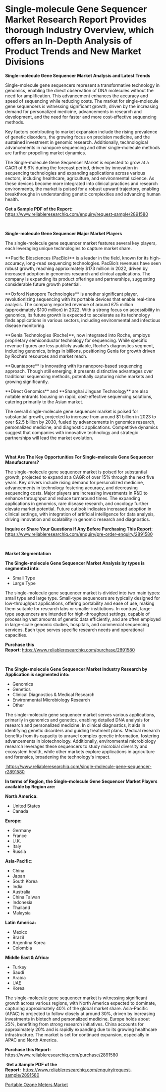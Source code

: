 <p><h1>Single-molecule Gene Sequencer Market Research Report Provides thorough Industry Overview, which offers an In-Depth Analysis of Product Trends and New Market Divisions</h1></p><p><strong>Single-molecule Gene Sequencer Market Analysis and Latest Trends</strong></p>
<p><p>Single-molecule gene sequencers represent a transformative technology in genomics, enabling the direct observation of DNA molecules without the need for amplification. This advancement enhances the accuracy and speed of sequencing while reducing costs. The market for single-molecule gene sequencers is witnessing significant growth, driven by the increasing demand for personalized medicine, advancements in research and development, and the need for faster and more cost-effective sequencing methods. </p><p>Key factors contributing to market expansion include the rising prevalence of genetic disorders, the growing focus on precision medicine, and the sustained investment in genomic research. Additionally, technological advancements in nanopore sequencing and other single-molecule methods are further propelling market dynamics. </p><p>The Single-molecule Gene Sequencer Market is expected to grow at a CAGR of 6.6% during the forecast period, driven by innovation in sequencing technologies and expanding applications across various sectors, including healthcare, agriculture, and environmental science. As these devices become more integrated into clinical practices and research environments, the market is poised for a robust upward trajectory, enabling breakthroughs in understanding genetic complexities and advancing human health.</p></p>
<p><strong>Get a Sample PDF of the Report:&nbsp;</strong> <a href="https://www.reliableresearchiq.com/enquiry/request-sample/2891580?utm_campaign=3058&utm_medium=2&utm_source=Github&utm_content=ia&utm_term=14032025&utm_id=single-molecule-gene-sequencer">https://www.reliableresearchiq.com/enquiry/request-sample/2891580</a></p>
<p>&nbsp;</p>
<p><strong>Single-molecule Gene Sequencer Major Market Players</strong></p>
<p><p>The single-molecule gene sequencer market features several key players, each leveraging unique technologies to capture market share. </p><p>**Pacific Biosciences (PacBio)** is a leader in the field, known for its high-accuracy, long-read sequencing technologies. PacBio’s revenues have seen robust growth, reaching approximately $173 million in 2022, driven by increased adoption in genomics research and clinical applications. The company is expanding its product offerings and partnerships, suggesting considerable future growth potential.</p><p>**Oxford Nanopore Technologies** is another significant player, revolutionizing sequencing with its portable devices that enable real-time analysis. The company reported revenue of around £75 million (approximately $100 million) in 2022. With a strong focus on accessibility in genomics, its future growth is expected to accelerate as its technology finds applications in various sectors, including environmental and infectious disease monitoring.</p><p>**Genia Technologies (Roche)**, now integrated into Roche, employs proprietary semiconductor technology for sequencing. While specific revenue figures are less publicly available, Roche’s diagnostics segment, including genomics, brings in billions, positioning Genia for growth driven by Roche’s resources and market reach.</p><p>**Quantapore** is innovating with its nanopore-based sequencing approach. Though still emerging, it presents distinctive advantages over traditional sequencing methods, potentially capturing niche markets and growing significantly.</p><p>**Direct Genomics** and **Shanghai Jinguan Technology** are also notable entrants focusing on rapid, cost-effective sequencing solutions, catering primarily to the Asian market.</p><p>The overall single-molecule gene sequencer market is poised for substantial growth, projected to increase from around $1 billion in 2023 to over $2.5 billion by 2030, fueled by advancements in genomics research, personalized medicine, and diagnostic applications. Competitive dynamics suggest that companies with innovative technology and strategic partnerships will lead the market evolution.</p></p>
<p>&nbsp;</p>
<p><strong>What Are The Key Opportunities For Single-molecule Gene Sequencer Manufacturers?</strong></p>
<p><p>The single-molecule gene sequencer market is poised for substantial growth, projected to expand at a CAGR of over 15% through the next five years. Key drivers include rising demand for personalized medicine, advancements in technology fostering accuracy, and decreasing sequencing costs. Major players are increasing investments in R&D to enhance throughput and reduce turnaround times. The expanding applications in genomics, rare disease research, and oncology further elevate market potential. Future outlook indicates increased adoption in clinical settings, with integration of artificial intelligence for data analysis, driving innovation and scalability in genomic research and diagnostics.</p></p>
<p><strong>Inquire or Share Your Questions If Any Before Purchasing This Report:</strong> <a href="https://www.reliableresearchiq.com/enquiry/pre-order-enquiry/2891580?utm_campaign=3058&utm_medium=2&utm_source=Github&utm_content=ia&utm_term=14032025&utm_id=single-molecule-gene-sequencer">https://www.reliableresearchiq.com/enquiry/pre-order-enquiry/2891580</a></p>
<p>&nbsp;</p>
<p><strong>Market Segmentation</strong></p>
<p><strong>The Single-molecule Gene Sequencer Market Analysis by types is segmented into:</strong></p>
<p><ul><li>Small Type</li><li>Large Type</li></ul></p>
<p><p>The single-molecule gene sequencer market is divided into two main types: small type and large type. Small-type sequencers are typically designed for low-throughput applications, offering portability and ease of use, making them suitable for research labs or smaller institutions. In contrast, large-type sequencers are intended for high-throughput settings, capable of processing vast amounts of genetic data efficiently, and are often employed in large-scale genomic studies, hospitals, and commercial sequencing services. Each type serves specific research needs and operational capacities.</p></p>
<p><strong>Purchase this Report:&nbsp;</strong><a href="https://www.reliableresearchiq.com/purchase/2891580?utm_campaign=3058&utm_medium=2&utm_source=Github&utm_content=ia&utm_term=14032025&utm_id=single-molecule-gene-sequencer">https://www.reliableresearchiq.com/purchase/2891580</a></p>
<p>&nbsp;</p>
<p><strong>The Single-molecule Gene Sequencer Market Industry Research by Application is segmented into:</strong></p>
<p><ul><li>Genomics</li><li>Genetics</li><li>Clinical Diagnostics & Medical Research</li><li>Environmental Microbiology Research</li><li>Other</li></ul></p>
<p><p>The single-molecule gene sequencer market serves various applications, primarily in genomics and genetics, enabling detailed DNA analysis for research and personalized medicine. In clinical diagnostics, it aids in identifying genetic disorders and guiding treatment plans. Medical research benefits from its capacity to unravel complex genetic information, fostering advancements in biotechnology. Additionally, environmental microbiology research leverages these sequencers to study microbial diversity and ecosystem health, while other markets explore applications in agriculture and forensics, broadening the technology's impact.</p></p>
<p><a href="https://www.reliableresearchiq.com/single-molecule-gene-sequencer-r2891580?utm_campaign=3058&utm_medium=2&utm_source=Github&utm_content=ia&utm_term=14032025&utm_id=single-molecule-gene-sequencer">&nbsp;https://www.reliableresearchiq.com/single-molecule-gene-sequencer-r2891580</a></p>
<p><strong>In terms of Region, the Single-molecule Gene Sequencer Market Players available by Region are:</strong></p>
<p>
    <p> <strong> North America: </strong>
        <ul>
            <li>United States</li>
            <li>Canada</li>
        </ul>
        </p> 
    <p> <strong> Europe: </strong>
        <ul>
            <li>Germany</li>
            <li>France</li>
            <li>U.K.</li>
            <li>Italy</li>
            <li>Russia</li>
        </ul>
        </p> 
    <p> <strong> Asia-Pacific: </strong>
        <ul>
            <li>China</li>
            <li>Japan</li>
            <li>South Korea</li>
            <li>India</li>
            <li>Australia</li>
            <li>China Taiwan</li>
            <li>Indonesia</li>
            <li>Thailand</li>
            <li>Malaysia</li>
        </ul>
        </p> 
    <p> <strong> Latin America: </strong>
        <ul>
            <li>Mexico</li>
            <li>Brazil</li>
            <li>Argentina Korea</li>
            <li>Colombia</li>
        </ul>
        </p> 
    <p> <strong> Middle East & Africa: </strong>
        <ul>
            <li>Turkey</li>
            <li>Saudi</li>
            <li>Arabia</li>
            <li>UAE</li>
            <li>Korea</li>
        </ul>
    </p>
    </p>
<p><p>The single-molecule gene sequencer market is witnessing significant growth across various regions, with North America expected to dominate, capturing approximately 40% of the global market share. Asia-Pacific (APAC) is projected to follow closely at around 30%, driven by increasing investments in biotech and personalized medicine. Europe holds about 25%, benefiting from strong research initiatives. China accounts for approximately 20% and is rapidly expanding due to its growing healthcare infrastructure. The market is set for continued expansion, especially in APAC and North America.</p></p>
<p><strong>Purchase this Report: </strong><a href="https://www.reliableresearchiq.com/purchase/2891580?utm_campaign=3058&utm_medium=2&utm_source=Github&utm_content=ia&utm_term=14032025&utm_id=single-molecule-gene-sequencer">https://www.reliableresearchiq.com/purchase/2891580</a></p>
<p>&nbsp;<strong>Get a Sample PDF of the Report:&nbsp;&nbsp;</strong><a href="https://www.reliableresearchiq.com/enquiry/request-sample/2891580?utm_campaign=3058&utm_medium=2&utm_source=Github&utm_content=ia&utm_term=14032025&utm_id=single-molecule-gene-sequencer">https://www.reliableresearchiq.com/enquiry/request-sample/2891580</a></p>
<p><strong></strong></p>
<p><p><a href="https://github.com/beroxiluwaya/Market-Research-Report-List-1/blob/main/portable-ozone-meters-market.md?utm_campaign=3058&utm_medium=2&utm_source=Github&utm_content=ia&utm_term=14032025&utm_id=single-molecule-gene-sequencer">Portable Ozone Meters Market</a></p></p>